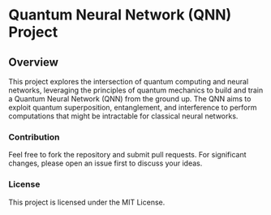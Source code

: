 # Quantum Neural Network (QNN) Project

## Overview

This project explores the intersection of quantum computing and neural networks, leveraging the principles of quantum mechanics to build and train a Quantum Neural Network (QNN) from the ground up. The QNN aims to exploit quantum superposition, entanglement, and interference to perform computations that might be intractable for classical neural networks.

### Contribution
Feel free to fork the repository and submit pull requests. For significant changes, please open an issue first to discuss your ideas.

### License
This project is licensed under the MIT License.
